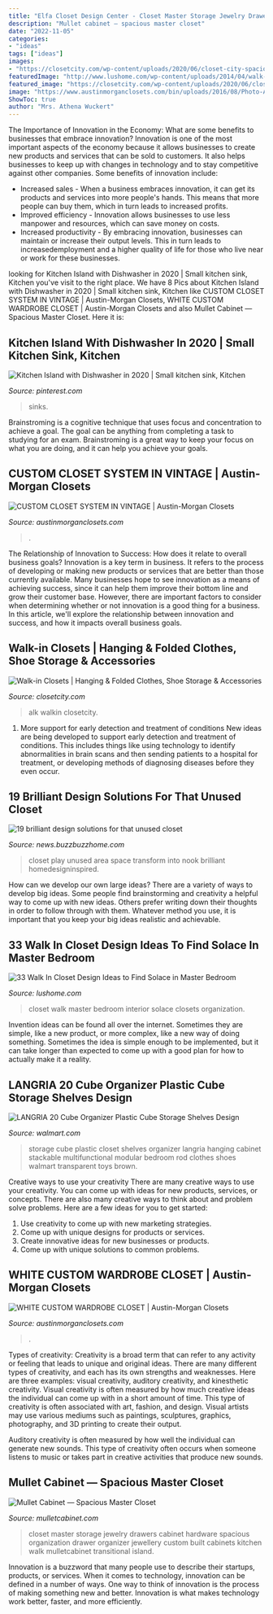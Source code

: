 ```yaml
---
title: "Elfa Closet Design Center - Closet Master Storage Jewelry Drawers Cabinet Hardware Spacious Organization Drawer Organizer Jewellery Custom Built Cabinets Kitchen Walk Mulletcabinet Transitional Island"
description: "Mullet cabinet — spacious master closet"
date: "2022-11-05"
categories:
- "ideas"
tags: ["ideas"]
images:
- "https://closetcity.com/wp-content/uploads/2020/06/closet-city-spacious-walkin-closet.jpg"
featuredImage: "http://www.lushome.com/wp-content/uploads/2014/04/walk-in-closets-closet-organization-interior-design-ideas-27.jpg"
featured_image: "https://closetcity.com/wp-content/uploads/2020/06/closet-city-spacious-walkin-closet.jpg"
image: "https://www.austinmorganclosets.com/bin/uploads/2016/08/Photo-Aug-25-2-29-58-PM.jpg"
ShowToc: true
author: "Mrs. Athena Wuckert"
---
```



The Importance of Innovation in the Economy: What are some benefits to businesses that embrace innovation?
Innovation is one of the most important aspects of the economy because it allows businesses to create new products and services that can be sold to customers. It also helps businesses to keep up with changes in technology and to stay competitive against other companies. Some benefits of innovation include: 
- Increased sales - When a business embraces innovation, it can get its products and services into more people's hands. This means that more people can buy them, which in turn leads to increased profits. 
- Improved efficiency - Innovation allows businesses to use less manpower and resources, which can save money on costs. 
- Increased productivity - By embracing innovation, businesses can maintain or increase their output levels. This in turn leads to increasedemployment and a higher quality of life for those who live near or work for these businesses.

	

		
looking for Kitchen Island with Dishwasher in 2020 | Small kitchen sink, Kitchen you've visit to the right place. We have 8 Pics about Kitchen Island with Dishwasher in 2020 | Small kitchen sink, Kitchen like CUSTOM CLOSET SYSTEM IN VINTAGE | Austin-Morgan Closets, WHITE CUSTOM WARDROBE CLOSET | Austin-Morgan Closets and also Mullet Cabinet — Spacious Master Closet. Here it is:
		
    
## Kitchen Island With Dishwasher In 2020 | Small Kitchen Sink, Kitchen

<img loading=lazy src="https://i.pinimg.com/736x/54/f1/35/54f135f49b998fa151619bc2ad9e2c03.jpg" onerror="this.onerror=null;this.src='https://tse3.mm.bing.net/th?id=OIP.LqwiWurS_d9mat2Wqep_xAHaHa&amp;pid=15.1';" alt="Kitchen Island with Dishwasher in 2020 | Small kitchen sink, Kitchen">

_Source: pinterest.com_

>sinks. 

	

Brainstroming is a cognitive technique that uses focus and concentration to achieve a goal. The goal can be anything from completing a task to studying for an exam. Brainstroming is a great way to keep your focus on what you are doing, and it can help you achieve your goals.

    
## CUSTOM CLOSET SYSTEM IN VINTAGE | Austin-Morgan Closets

<img loading=lazy src="https://www.austinmorganclosets.com/bin/uploads/2020/02/Custom-Closet-System-in-Vintage-1-1152x1536.jpg" onerror="this.onerror=null;this.src='https://tse4.mm.bing.net/th?id=OIP.G8gaGAdta128mJ1bsgBupgHaJ4&amp;pid=15.1';" alt="CUSTOM CLOSET SYSTEM IN VINTAGE | Austin-Morgan Closets">

_Source: austinmorganclosets.com_

>. 

	

The Relationship of Innovation to Success: How does it relate to overall business goals?
Innovation is a key term in business. It refers to the process of developing or making new products or services that are better than those currently available. Many businesses hope to see innovation as a means of achieving success, since it can help them improve their bottom line and grow their customer base. However, there are important factors to consider when determining whether or not innovation is a good thing for a business. In this article, we'll explore the relationship between innovation and success, and how it impacts overall business goals.

    
## Walk-in Closets | Hanging &amp; Folded Clothes, Shoe Storage &amp; Accessories

<img loading=lazy src="https://closetcity.com/wp-content/uploads/2020/06/closet-city-spacious-walkin-closet.jpg" onerror="this.onerror=null;this.src='https://tse3.mm.bing.net/th?id=OIP.WWxymQ9KzcjzQuWszAhFrgHaE7&amp;pid=15.1';" alt="Walk-in Closets | Hanging &amp; Folded Clothes, Shoe Storage &amp; Accessories">

_Source: closetcity.com_

>alk walkin closetcity. 

	

1) More support for early detection and treatment of conditions
New ideas are being developed to support early detection and treatment of conditions. This includes things like using technology to identify abnormalities in brain scans and then sending patients to a hospital for treatment, or developing methods of diagnosing diseases before they even occur.

    
## 19 Brilliant Design Solutions For That Unused Closet

<img loading=lazy src="http://d3exkutavo4sli.cloudfront.net/wp-content/uploads/2015/06/unused-closet-childrens-play-area.jpg" onerror="this.onerror=null;this.src='https://tse1.mm.bing.net/th?id=OIP.JigudctRn9U-MwmutrOpswHaJ6&amp;pid=15.1';" alt="19 brilliant design solutions for that unused closet">

_Source: news.buzzbuzzhome.com_

>closet play unused area space transform into nook brilliant homedesigninspired. 

	

How can we develop our own large ideas?
There are a variety of ways to develop big ideas. Some people find brainstorming and creativity a helpful way to come up with new ideas. Others prefer writing down their thoughts in order to follow through with them. Whatever method you use, it is important that you keep your big ideas realistic and achievable.

    
## 33 Walk In Closet Design Ideas To Find Solace In Master Bedroom

<img loading=lazy src="http://www.lushome.com/wp-content/uploads/2014/04/walk-in-closets-closet-organization-interior-design-ideas-27.jpg" onerror="this.onerror=null;this.src='https://tse1.mm.bing.net/th?id=OIP.EmdRr8gwJ67HONQjP6X36QAAAA&amp;pid=15.1';" alt="33 Walk In Closet Design Ideas to Find Solace in Master Bedroom">

_Source: lushome.com_

>closet walk master bedroom interior solace closets organization. 

	

Invention ideas can be found all over the internet. Sometimes they are simple, like a new product, or more complex, like a new way of doing something. Sometimes the idea is simple enough to be implemented, but it can take longer than expected to come up with a good plan for how to actually make it a reality.

    
## LANGRIA 20 Cube Organizer Plastic Cube Storage Shelves Design

<img loading=lazy src="https://i5.walmartimages.com/asr/62120ed7-bdf6-4928-8a63-3f6f8d2220c1_1.3d48594a6df0d1e6e47a4b09e8940232.jpeg" onerror="this.onerror=null;this.src='https://tse2.mm.bing.net/th?id=OIP.KGqj-vJXSfWz22OJPdmPhwHaHa&amp;pid=15.1';" alt="LANGRIA 20 Cube Organizer Plastic Cube Storage Shelves Design">

_Source: walmart.com_

>storage cube plastic closet shelves organizer langria hanging cabinet stackable multifunctional modular bedroom rod clothes shoes walmart transparent toys brown. 

	

Creative ways to use your creativity
There are many creative ways to use your creativity. You can come up with ideas for new products, services, or concepts. There are also many creative ways to think about and problem solve problems. Here are a few ideas for you to get started:
1) Use creativity to come up with new marketing strategies.
2) Come up with unique designs for products or services.
3) Create innovative ideas for new businesses or products.
4) Come up with unique solutions to common problems.

    
## WHITE CUSTOM WARDROBE CLOSET | Austin-Morgan Closets

<img loading=lazy src="https://www.austinmorganclosets.com/bin/uploads/2016/08/Photo-Aug-25-2-29-58-PM.jpg" onerror="this.onerror=null;this.src='https://tse3.mm.bing.net/th?id=OIP.81yy6gZOhsN4T0p1sIo_kwHaNK&amp;pid=15.1';" alt="WHITE CUSTOM WARDROBE CLOSET | Austin-Morgan Closets">

_Source: austinmorganclosets.com_

>. 

	

Types of creativity:
Creativity is a broad term that can refer to any activity or feeling that leads to unique and original ideas. There are many different types of creativity, and each has its own strengths and weaknesses. Here are three examples: visual creativity, auditory creativity, and kinesthetic creativity.
Visual creativity is often measured by how much creative ideas the individual can come up with in a short amount of time. This type of creativity is often associated with art, fashion, and design. Visual artists may use various mediums such as paintings, sculptures, graphics, photography, and 3D printing to create their output.

Auditory creativity is often measured by how well the individual can generate new sounds. This type of creativity often occurs when someone listens to music or takes part in creative activities that produce new sounds.

    
## Mullet Cabinet — Spacious Master Closet

<img loading=lazy src="https://www.mulletcabinet.com/media/NickHome_0166.jpg" onerror="this.onerror=null;this.src='https://tse3.mm.bing.net/th?id=OIP.y3aQCrpzqiCq-gA3e5iwrwHaLH&amp;pid=15.1';" alt="Mullet Cabinet — Spacious Master Closet">

_Source: mulletcabinet.com_

>closet master storage jewelry drawers cabinet hardware spacious organization drawer organizer jewellery custom built cabinets kitchen walk mulletcabinet transitional island. 

	

Innovation is a buzzword that many people use to describe their startups, products, or services. When it comes to technology, innovation can be defined in a number of ways. One way to think of innovation is the process of making something new and better. Innovation is what makes technology work better, faster, and more efficiently.

